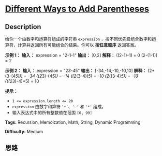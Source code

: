 # [Different Ways to Add Parentheses][title]

## Description

给你一个由数字和运算符组成的字符串 `expression` ，按不同优先级组合数字和运算符，计算并返回所有可能组合的结果。你可以 **按任意顺序**
返回答案。



**示例 1：**
            **输入：** expression = "2-1-1"    **输出：** [0,2]    **解释：**    ((2-1)-1) = 0     (2-(1-1)) = 2    

**示例 2：**
            **输入：** expression = "2*3-4*5"    **输出：** [-34,-14,-10,-10,10]    **解释：**    (2*(3-(4*5))) = -34     ((2*3)-(4*5)) = -14     ((2*(3-4))*5) = -10     (2*((3-4)*5)) = -10     (((2*3)-4)*5) = 10    



**提示：**

  * `1 <= expression.length <= 20`
  * `expression` 由数字和算符 `'+'`、`'-'` 和 `'*'` 组成。
  * 输入表达式中的所有整数值在范围 `[0, 99]` 


**Tags:** Recursion, Memoization, Math, String, Dynamic Programming

**Difficulty:** Medium

## 思路

[title]: https://leetcode-cn.com/problems/different-ways-to-add-parentheses
